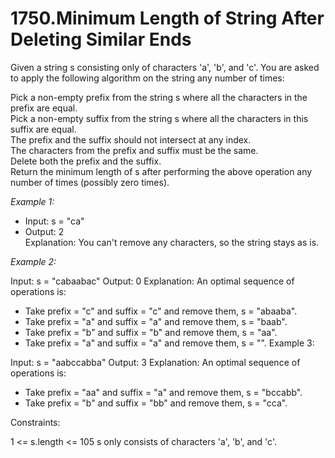 # 1750.Minimum Length of String After Deleting Similar Ends


Given a string s consisting only of characters 'a', 'b', and 'c'. You are asked to apply the following algorithm on the string any number of times:

Pick a non-empty prefix from the string s where all the characters in the prefix are equal.\
Pick a non-empty suffix from the string s where all the characters in this suffix are equal.\
The prefix and the suffix should not intersect at any index.\
The characters from the prefix and suffix must be the same.\
Delete both the prefix and the suffix.\
Return the minimum length of s after performing the above operation any number of times (possibly zero times).

 

*Example 1:*

- Input: s = "ca"
- Output: 2\
Explanation: You can't remove any characters, so the string stays as is.

*Example 2:*

Input: s = "cabaabac"
Output: 0
Explanation: An optimal sequence of operations is:
- Take prefix = "c" and suffix = "c" and remove them, s = "abaaba".
- Take prefix = "a" and suffix = "a" and remove them, s = "baab".
- Take prefix = "b" and suffix = "b" and remove them, s = "aa".
- Take prefix = "a" and suffix = "a" and remove them, s = "".
Example 3:

Input: s = "aabccabba"
Output: 3
Explanation: An optimal sequence of operations is:
- Take prefix = "aa" and suffix = "a" and remove them, s = "bccabb".
- Take prefix = "b" and suffix = "bb" and remove them, s = "cca".
 

Constraints:

1 <= s.length <= 105
s only consists of characters 'a', 'b', and 'c'.
